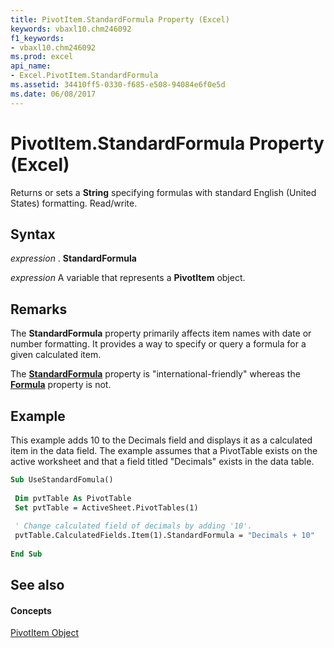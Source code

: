 ```yaml
---
title: PivotItem.StandardFormula Property (Excel)
keywords: vbaxl10.chm246092
f1_keywords:
- vbaxl10.chm246092
ms.prod: excel
api_name:
- Excel.PivotItem.StandardFormula
ms.assetid: 34410ff5-0330-f685-e508-94084e6f0e5d
ms.date: 06/08/2017
---
```



# PivotItem.StandardFormula Property (Excel)

Returns or sets a  **String** specifying formulas with standard English (United States) formatting. Read/write.


## Syntax

 _expression_ . **StandardFormula**

 _expression_ A variable that represents a **PivotItem** object.


## Remarks

The  **StandardFormula** property primarily affects item names with date or number formatting. It provides a way to specify or query a formula for a given calculated item.

The  **[StandardFormula](Excel.PivotItem.StandardFormula.md)** property is "international-friendly" whereas the **[Formula](Excel.PivotItem.Formula.md)** property is not.


## Example

This example adds 10 to the Decimals field and displays it as a calculated item in the data field. The example assumes that a PivotTable exists on the active worksheet and that a field titled "Decimals" exists in the data table.


```vb
Sub UseStandardFomula() 
 
 Dim pvtTable As PivotTable 
 Set pvtTable = ActiveSheet.PivotTables(1) 
 
 ' Change calculated field of decimals by adding '10'. 
 pvtTable.CalculatedFields.Item(1).StandardFormula = "Decimals + 10" 
 
End Sub
```


## See also


#### Concepts


[PivotItem Object](Excel.PivotItem.md)

